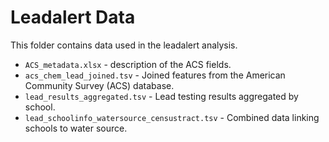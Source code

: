 # Leadalert Data

This folder contains data used in the leadalert analysis.

- `ACS_metadata.xlsx` - description of the ACS fields.
- `acs_chem_lead_joined.tsv` - Joined features from the American Community Survey (ACS) database.
- `lead_results_aggregated.tsv` - Lead testing results aggregated by school.
- `lead_schoolinfo_watersource_censustract.tsv` - Combined data linking schools to water source.

